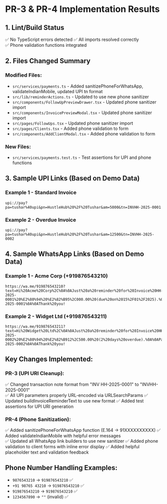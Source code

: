 # PR-3 & PR-4 Implementation Results

## 1. Lint/Build Status
✅ No TypeScript errors detected
✅ All imports resolved correctly  
✅ Phone validation functions integrated

## 2. Files Changed Summary

### Modified Files:
- `src/services/payments.ts` - Added sanitizePhoneForWhatsApp, validateIndianMobile, updated UPI tn format
- `src/lib/reminderActions.ts` - Updated to use new phone sanitizer
- `src/components/FollowUpPreviewDrawer.tsx` - Updated phone sanitizer import
- `src/components/InvoicePreviewModal.tsx` - Updated phone sanitizer import  
- `src/pages/FollowUps.tsx` - Updated phone sanitizer import
- `src/pages/Clients.tsx` - Added phone validation to form
- `src/components/AddClientModal.tsx` - Added phone validation to form

### New Files:
- `src/services/payments.test.ts` - Test assertions for UPI and phone functions

## 3. Sample UPI Links (Based on Demo Data)

### Example 1 - Standard Invoice
```
upi://pay?pa=tushar%40upi&pn=HustleHub%20%2F%20Tushar&am=5000&tn=INVHH-2025-0001
```

### Example 2 - Overdue Invoice  
```
upi://pay?pa=tushar%40upi&pn=HustleHub%20%2F%20Tushar&am=12500&tn=INVHH-2025-0002
```

## 4. Sample WhatsApp Links (Based on Demo Data)

### Example 1 - Acme Corp (+919876543210)
```
https://wa.me/919876543210?text=Hi%20Acme%20Corp%2C%0A%0AJust%20a%20reminder%20for%20Invoice%20HH-2025-0001%20%E2%80%94%20%E2%82%B95%2C000.00%20(due%20on%2015%2F01%2F2025).%0A%0APay%20via%20UPI%3A%0Aupi%3A%2F%2Fpay%3Fpa%3Dtushar%2540upi%26pn%3DHustleHub%2520%252F%2520Tushar%26am%3D5000%26tn%3DINVHH-2025-0001%0A%0AThank%20you!
```

### Example 2 - Widget Ltd (+919876543211)  
```
https://wa.me/919876543211?text=Hi%20Widget%20Ltd%2C%0A%0AJust%20a%20reminder%20for%20Invoice%20HH-2025-0002%20%E2%80%94%20%E2%82%B912%2C500.00%20(2%20days%20overdue).%0A%0APay%20via%20UPI%3A%0Aupi%3A%2F%2Fpay%3Fpa%3Dtushar%2540upi%26pn%3DHustleHub%2520%252F%2520Tushar%26am%3D12500%26tn%3DINVHH-2025-0002%0A%0AThank%20you!
```

## Key Changes Implemented:

### PR-3 (UPI URI Cleanup):
✅ Changed transaction note format from "INV HH-2025-0001" to "INVHH-2025-0001"  
✅ All UPI parameters properly URL-encoded via URLSearchParams
✅ Updated buildInvoiceReminderText to use new format
✅ Added test assertions for UPI URI generation

### PR-4 (Phone Sanitization):
✅ Added sanitizePhoneForWhatsApp function (E.164 → 91XXXXXXXXXX)
✅ Added validateIndianMobile with helpful error messages  
✅ Updated all WhatsApp link builders to use new sanitizer
✅ Added phone validation to client forms with inline error display
✅ Added helpful placeholder text and validation feedback

## Phone Number Handling Examples:
- `9876543210` → `919876543210` ✅
- `+91 98765 43210` → `919876543210` ✅  
- `919876543210` → `919876543210` ✅
- `1234567890` → `""` (invalid) ✅